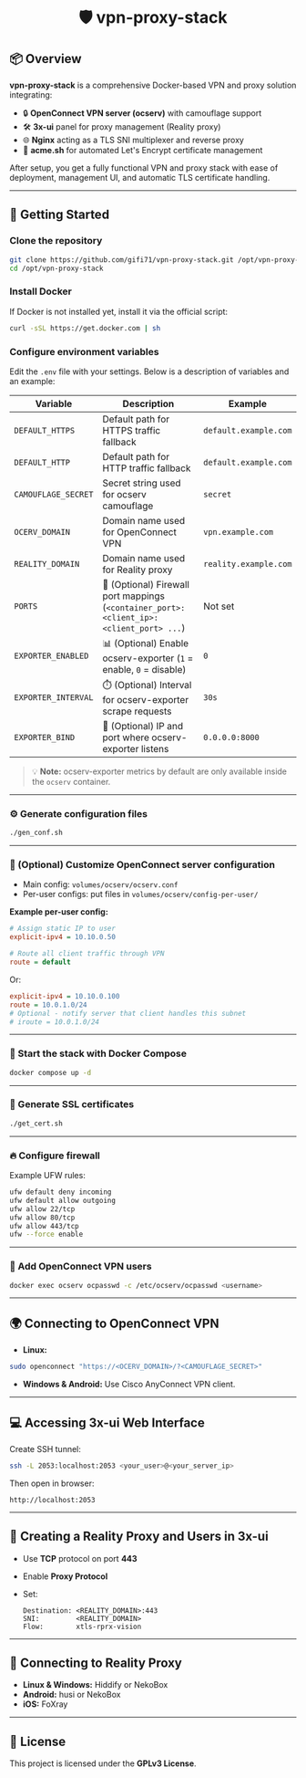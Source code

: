 <!-- markdownlint-disable MD033 -->

<h1 align="center">🛡️ vpn-proxy-stack</h1>

<!-- markdownlint-enable MD033 -->

## 📦 Overview

**vpn-proxy-stack** is a comprehensive Docker-based VPN and proxy solution integrating:

* 🔒 **OpenConnect VPN server (ocserv)** with camouflage support
* 🛠️ **3x-ui** panel for proxy management (Reality proxy)
* 🌐 **Nginx** acting as a TLS SNI multiplexer and reverse proxy
* 🔐 **acme.sh** for automated Let's Encrypt certificate management

After setup, you get a fully functional VPN and proxy stack with ease of deployment, management UI, and automatic TLS certificate handling.

---

## 🚀 Getting Started

### Clone the repository

```bash
git clone https://github.com/gifi71/vpn-proxy-stack.git /opt/vpn-proxy-stack
cd /opt/vpn-proxy-stack
```

### Install Docker

If Docker is not installed yet, install it via the official script:

```bash
curl -sSL https://get.docker.com | sh
```

### Configure environment variables

Edit the `.env` file with your settings. Below is a description of variables and an example:

| Variable            | Description                                                                             | Example               |
| ------------------- | --------------------------------------------------------------------------------------- | --------------------- |
| `DEFAULT_HTTPS`     | Default path for HTTPS traffic fallback                                                 | `default.example.com` |
| `DEFAULT_HTTP`      | Default path for HTTP traffic fallback                                                  | `default.example.com` |
| `CAMOUFLAGE_SECRET` | Secret string used for ocserv camouflage                                                | `secret`              |
| `OCERV_DOMAIN`      | Domain name used for OpenConnect VPN                                                    | `vpn.example.com`     |
| `REALITY_DOMAIN`    | Domain name used for Reality proxy                                                      | `reality.example.com` |
| `PORTS`             | 🔧 (Optional) Firewall port mappings (`<container_port>:<client_ip>:<client_port> ...`) | Not set               |
| `EXPORTER_ENABLED`  | 📊 (Optional) Enable ocserv-exporter (`1` = enable, `0` = disable)                      | `0`                   |
| `EXPORTER_INTERVAL` | ⏱️ (Optional) Interval for ocserv-exporter scrape requests                              | `30s`                 |
| `EXPORTER_BIND`     | 📡 (Optional) IP and port where ocserv-exporter listens                                 | `0.0.0.0:8000`        |

> 💡 **Note:** ocserv-exporter metrics by default are only available inside the `ocserv` container.

---

### ⚙️ Generate configuration files

```bash
./gen_conf.sh
```

---

### 🧾 (Optional) Customize OpenConnect server configuration

* Main config: `volumes/ocserv/ocserv.conf`
* Per-user configs: put files in `volumes/ocserv/config-per-user/`

**Example per-user config:**

```ini
# Assign static IP to user
explicit-ipv4 = 10.10.0.50

# Route all client traffic through VPN
route = default
```

Or:

```ini
explicit-ipv4 = 10.10.0.100
route = 10.0.1.0/24
# Optional - notify server that client handles this subnet
# iroute = 10.0.1.0/24
```

---

### 🐳 Start the stack with Docker Compose

```bash
docker compose up -d
```

---

### 🔏 Generate SSL certificates

```bash
./get_cert.sh
```

---

### 🔥 Configure firewall

Example UFW rules:

```bash
ufw default deny incoming
ufw default allow outgoing
ufw allow 22/tcp
ufw allow 80/tcp
ufw allow 443/tcp
ufw --force enable
```

---

### 👥 Add OpenConnect VPN users

```bash
docker exec ocserv ocpasswd -c /etc/ocserv/ocpasswd <username>
```

---

## 🌍 Connecting to OpenConnect VPN

* **Linux:**

```bash
sudo openconnect "https://<OCERV_DOMAIN>/?<CAMOUFLAGE_SECRET>"
```

* **Windows & Android:**
  Use Cisco AnyConnect VPN client.

---

## 💻 Accessing 3x-ui Web Interface

Create SSH tunnel:

```bash
ssh -L 2053:localhost:2053 <your_user>@<your_server_ip>
```

Then open in browser:

```url
http://localhost:2053
```

---

## 🔮 Creating a Reality Proxy and Users in 3x-ui

* Use **TCP** protocol on port **443**
* Enable **Proxy Protocol**
* Set:

  ```plain
  Destination: <REALITY_DOMAIN>:443
  SNI:         <REALITY_DOMAIN>
  Flow:        xtls-rprx-vision
  ```

---

## 📲 Connecting to Reality Proxy

* **Linux & Windows:** Hiddify or NekoBox
* **Android:** husi or NekoBox
* **iOS:** FoXray

---

## 📄 License

This project is licensed under the **GPLv3 License**.
